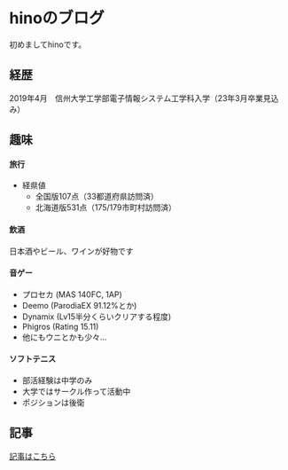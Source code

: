 # hinoのブログ

初めましてhinoです。



## 経歴

2019年4月　信州大学工学部電子情報システム工学科入学（23年3月卒業見込み）



## 趣味

#### 旅行

- 経県値
  - 全国版107点（33都道府県訪問済）
  - 北海道版531点（175/179市町村訪問済）



#### 飲酒

日本酒やビール、ワインが好物です



#### 音ゲー

- プロセカ (MAS 140FC, 1AP)
- Deemo (ParodiaEX 91.12%とか)
- Dynamix (Lv15半分くらいクリアする程度)
- Phigros (Rating 15.11)
- 他にもウニとかも少々...



#### ソフトテニス

- 部活経験は中学のみ
- 大学ではサークル作って活動中
- ポジションは後衛




## 記事
[記事はこちら](blog.md)

